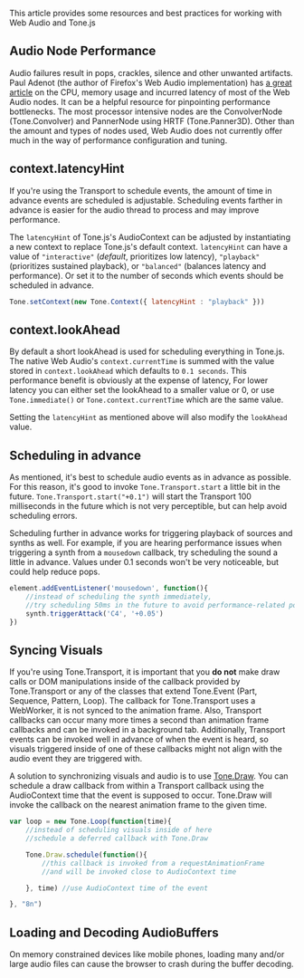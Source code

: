 This article provides some resources and best practices for working with Web Audio and Tone.js

## Audio Node Performance

Audio failures result in pops, crackles, silence and other unwanted artifacts. Paul Adenot (the author of Firefox's Web Audio implementation) has [a great article](http://padenot.github.io/web-audio-perf/) on the CPU, memory usage and incurred latency of most of the Web Audio nodes. It can be a helpful resource for pinpointing performance bottlenecks. The most processor intensive nodes are the ConvolverNode (Tone.Convolver) and PannerNode using HRTF (Tone.Panner3D). Other than the amount and types of nodes used, Web Audio does not currently offer much in the way of performance configuration and tuning.

## context.latencyHint

If you're using the Transport to schedule events, the amount of time in advance events are scheduled is adjustable. Scheduling events farther in advance is easier for the audio thread to process and may improve performance.

The `latencyHint` of Tone.js's AudioContext can be adjusted by instantiating a new context to replace Tone.js's default context. `latencyHint` can have a value of `"interactive"` (_default_, prioritizes low latency), `"playback"` (prioritizes sustained playback), or `"balanced"` (balances latency and performance). Or set it to the number of seconds which events should be scheduled in advance. 

```javascript
Tone.setContext(new Tone.Context({ latencyHint : "playback" }))
```

## context.lookAhead

By default a short lookAhead is used for scheduling everything in Tone.js. The native Web Audio's `context.currentTime` is summed with the value stored in `context.lookAhead` which defaults to `0.1 seconds`. This performance benefit is obviously at the expense of latency, For lower latency you can either set the lookAhead to a smaller value or 0, or use `Tone.immediate()` or `Tone.context.currentTime` which are the same value. 

Setting the `latencyHint` as mentioned above will also modify the `lookAhead` value.

## Scheduling in advance

As mentioned, it's best to schedule audio events as in advance as possible. For this reason, it's good to invoke `Tone.Transport.start` a little bit in the future. `Tone.Transport.start("+0.1")` will start the Transport 100 milliseconds in the future which is not very perceptible, but can help avoid scheduling errors.

Scheduling further in advance works for triggering playback of sources and synths as well. For example, if you are hearing performance issues when triggering a synth from a `mousedown` callback, try scheduling the sound a little in advance. Values under 0.1 seconds won't be very noticeable, but could help reduce pops. 

```javascript
element.addEventListener('mousedown', function(){
	//instead of scheduling the synth immediately,
	//try scheduling 50ms in the future to avoid performance-related pops
	synth.triggerAttack('C4', '+0.05')
})
```

## Syncing Visuals

If you're using Tone.Transport, it is important that you **do not** make draw calls or DOM manipulations inside of the callback provided by Tone.Transport or any of the classes that extend Tone.Event (Part, Sequence, Pattern, Loop). The callback for Tone.Transport uses a WebWorker, it is not synced to the animation frame. Also, Transport callbacks can occur many more times a second than animation frame callbacks and can be invoked in a background tab. Additionally, Transport events can be invoked well in advance of when the event is heard, so visuals triggered inside of one of these callbacks might not align with the audio event they are triggered with. 

A solution to synchronizing visuals and audio is to use [Tone.Draw](https://tonejs.github.io/docs/#Draw). You can schedule a draw callback from within a Transport callback using the AudioContext time that the event is supposed to occur. Tone.Draw will invoke the callback on the nearest animation frame to the given time. 

```javascript
var loop = new Tone.Loop(function(time){
	//instead of scheduling visuals inside of here
	//schedule a deferred callback with Tone.Draw

	Tone.Draw.schedule(function(){
		//this callback is invoked from a requestAnimationFrame
		//and will be invoked close to AudioContext time

	}, time) //use AudioContext time of the event

}, "8n")
```


## Loading and Decoding AudioBuffers

On memory constrained devices like mobile phones, loading many and/or large audio files can cause the browser to crash during the buffer decoding.